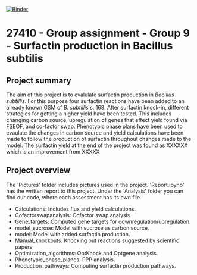 [![Binder](https://mybinder.org/badge_logo.svg)](https://mybinder.org/v2/gh/27410/group-assignment-2021-group-9-surfactin/main)

# 27410 - Group assignment - Group 9 - Surfactin production in Bacillus subtilis

## Project summary
The aim of this project is to evalulate surfactin production in *Bacillus subtillis*. For this purpose four surfactin reactions have been added to an already known GSM of *B. subtillis* s. 168. After surfactin knock-in, different strategies for getting a higher yield have been tested. This includes changing carbon source, upregulation of genes that effect yield found via FSEOF, and co-factor swap. 
Phenotypic phase plans have been used to evaulate the changes in carbon source and yield calculations have been made to follow the production of surfactin throughout changes made to the model. 
The surfactin yield at the end of the project was found as XXXXXX which is an improvement from XXXXX

## Project overview
The 'Pictures' folder includes pictures used in the project.
'Report.ipynb' has the written report to this project. 
Under the 'Analysis' folder you can find our code, where each assessment has its own file.
- Calculations: Includes flux and yield calculations.
- Cofactorswapanalysis: Cofactor swap analysis
- Gene_targets: Computed gene targets for downregulation/upregulation.
- model_sucrose: Model with sucrose as carbon source. 
- model: Model with added surfactin production.
- Manual_knockouts: Knocking out reactions suggested by scientific papers
- Optimization_algorithms: OptKnock and Optgene analysis.
- Phenotypic_phase_planes: PPP analysis.
- Production_pathways: Computing surfactin production pathways.